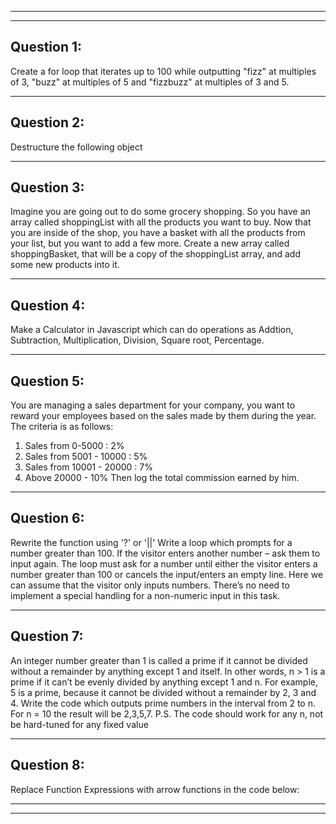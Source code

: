 ***
***
## Question 1:
Create a for loop that iterates up to 100 while outputting "fizz" at multiples of 3, "buzz" at multiples of 5 and
"fizzbuzz" at multiples of 3 and 5.
***
## Question 2:
Destructure the following object





***
## Question 3:
Imagine you are going out to do some grocery shopping.
So you have an array called shoppingList with all the products you want to buy.
Now that you are inside of the shop, you have a basket with all the products from your list, but you want to
add a few more.
Create a new array called shoppingBasket, that will be a copy of the shoppingList array, and add some
new products into it.
***
## Question 4:
Make a Calculator in Javascript which can do operations as Addtion, Subtraction, Multiplication, Division,
Square root, Percentage.
***
## Question 5:
You are managing a sales department for your company, you want to reward your employees based on
the sales made by them during the year.
The criteria is as follows:
1. Sales from 0-5000 : 2%
2. Sales from 5001 - 10000 : 5%
3. Sales from 10001 - 20000 : 7%
4. Above 20000 - 10%
Then log the total commission earned by him.
***
## Question 6:
Rewrite the function using '?' or '||'
Write a loop which prompts for a number greater than 100. If the visitor enters another number – ask them
to input again.
The loop must ask for a number until either the visitor enters a number greater than 100 or cancels the
input/enters an empty line.
Here we can assume that the visitor only inputs numbers. There’s no need to implement a special
handling for a non-numeric input in this task.
***
## Question 7:
An integer number greater than 1 is called a prime if it cannot be divided without a remainder by anything
except 1 and itself.
In other words, n > 1 is a prime if it can’t be evenly divided by anything except 1 and n.
For example, 5 is a prime, because it cannot be divided without a remainder by 2, 3 and 4.
Write the code which outputs prime numbers in the interval from 2 to n.
For n = 10 the result will be 2,3,5,7.
P.S. The code should work for any n, not be hard-tuned for any fixed value
***
## Question 8:
Replace Function Expressions with arrow functions in the code below:




***
***
